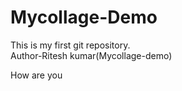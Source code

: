 # Mycollage-Demo
This is my first git repository.
<br>
Author-Ritesh kumar(Mycollage-demo)
<br>
<p>How are you</p>

